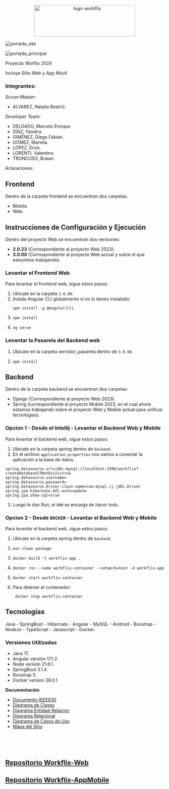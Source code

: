 
<p align="center">
 <a href="https://ibb.co/0tpbGxN"><img src="https://i.ibb.co/xHKT7Nv/logo-workflix.png" alt="logo-workflix" border="0" width="320" height="100"></a>
</p>
<div>

 ![portada_site](https://github.com/workflix/workflix-full/assets/95662710/7f403f76-eb64-4e38-a614-608a6cf09aba)

![portada_principal](https://github.com/workflix/workflix-full/assets/95662710/0dc0905c-ca02-4b66-8a39-0996dd14fc38)



Proyecto Worflix 2024

Incluye Sitio Web y App Móvil
</div>

### Integrantes:

_Scrum Master:_
* ALVAREZ, Natalia Beatriz.

_Developer Team:_
* DELGADO, Marcelo Enrique.
* DÍAZ, Yandira.
* GIMÉNEZ, Diego Fabian.
* GÓMEZ, Mariela.
* LÓPEZ, Erick.
* LORENTI, Valentino.
* TRONCOSO, Braian.

Aclaraciones: 

## Frontend

Dentro de la carpeta frontend se encuentran dos carpetas:
* Mobile.
* Web.

## Instrucciones de Configuración y Ejecución

Dentro del proyecto Web se encuentran dos versiones:

- **2.0.23** (Correspondiente al proyecto Web 2023).
- **3.0.00** (Correspondiente al proyecto Web actual y sobre el que estuvimos trabajando).

### Levantar el Frontend Web

Para levantar el frontend web, sigue estos pasos:

1. Ubícate en la carpeta `3.0.00`.
2. Instala Angular CLI globalmente si no lo tienes instalado:
   ```
   npm install -g @angular/cli
   ```
3. ```
   npm install
   ```
4. ```
   ng serve
   ```

### Levantar la Pasarela del Backend web

1. Ubícate en la carpeta servidor_pasarela dentro de `3.0.00`.
2. ```
   npm install
   ```
  

## Backend
Dentro de la carpeta backend se encuentran dos carpetas:
* Django (Correspondiente al proyecto Web 2023).
* Spring (correspondiente al proyecto Mobile 2023, en el cual ahora estamos trabajando sobre el proyecto Web y Mobile actual para unificar tecnologías).

### Opcion 1 - Desde el Intellij - Levantar el Backend Web y Mobile

Para levantar el backend web, sigue estos pasos:
1. Ubícate en la carpeta spring dentro de `backend`.
2. En el archivo `application.properties` nos vamos a conectar la aplicación a la base de datos.

```plaintext
spring.datasource.url=jdbc:mysql://localhost:3306/workflix?createDatabaseIfNotExist=true
spring.datasource.username=
spring.datasource.password=
spring.datasource.driver-class-name=com.mysql.cj.jdbc.Driver
spring.jpa.hibernate.ddl-auto=update
spring.jpa.show-sql=true
```
3. Luego le dan Run, el `ORM` se encarga de hacer todo.

### Opcion 2 - Desde `DOCKER` - Levantar el Backend Web y Mobile

Para levantar el backend web, sigue estos pasos:
1. Ubícate en la carpeta spring dentro de `backend`.
2. ```
   mvn clean package
   ```
3. ```
   docker build -t workflix-app .
   ```
4. ```
   docker run --name workflix-container --network=host -d workflix-app
   ```
5. ```
   docker start workflix-container
   ```
6. Para detener el contenedor:
   ```
    docker stop workflix-container
   ```

## Tecnologías

Java - SpringBoot - Hibernate - Angular - MySQL - Android - Boostrap - NodeJs - TypeScript - Javascript - Docker.

### Versiones Utilizadas
- Java 17.
- Angular versión 17.1.2.
- Node versión 21.6.1.
- SpringBoot 3.1.4.
- Boostrap 5.
- Docker  version 26.0.1.

**Documentación**

* [Documento-IEEE830](https://github.com/workflix/workflix-full/wiki/Documento-IEEE830)
* [Diagrama de Clases](https://github.com/workflix/workflix-full/wiki/Diagrama-de-Clases)
* [Diagrama Entidad-Relacion](https://github.com/workflix/workflix-full/wiki/Diagrama-Entidad%E2%80%90Relacion-(ER))
* [Diagrama Relacional](https://github.com/workflix/workflix-full/wiki/Diagrama-Relacional)
* [Diagrama de Casos de Uso](https://github.com/workflix/workflix-full/wiki/Diagrama-Casos-de-Uso)
* [Mapa del Sitio](https://github.com/workflix/workflix-full/wiki/Mapa-del-Sitio)





</div><br /><br /><br />

## [Repositorio Workflix-Web](https://github.com/workflix/workflix-web)
## [Repositorio Workflix-AppMobile](https://github.com/workflix/workflix-mobile)
